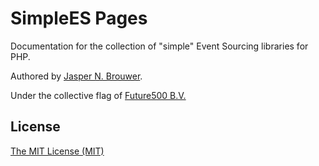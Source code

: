 # SimpleES Pages

Documentation for the collection of "simple" Event Sourcing libraries for PHP.

Authored by [Jasper N. Brouwer][jaspernbrouwer].

Under the collective flag of [Future500 B.V.][f500]

## License

[The MIT License (MIT)][license]


[f500]: https://github.com/f500
[jaspernbrouwer]: https://github.com/jaspernbrouwer
[license]: https://github.com/simple-es/simple-es.github.io/blob/master/LICENSE
